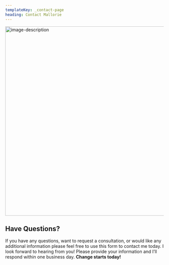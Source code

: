 ```yaml
---
templateKey: _contact-page
heading: Contact Mallorie
---
```

<img src="/img/emma-hall-133521-unsplash.jpg" alt="image-description" width="600" align="center" />

## Have Questions?

If you have any questions, want to request a consultation, or would like any additional information please feel free to use this form to contact me today. I look forward to hearing from you! Please provide your information and I’ll respond within
one business day. **Change starts today!**
